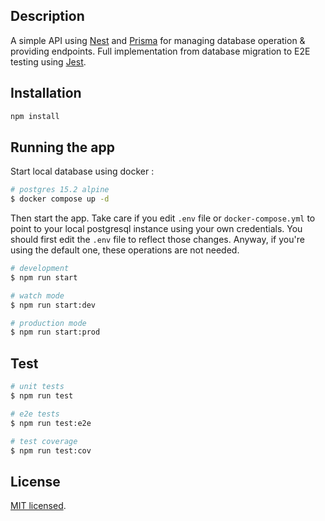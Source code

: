 
## Description

A simple API using [Nest](https://github.com/nestjs/nest) and [Prisma](https://www.prisma.io/) for managing database operation & providing endpoints. Full implementation from database migration to E2E testing using [Jest](https://jestjs.io/).

## Installation

```bash
npm install
```

## Running the app

Start local database using docker :

```bash
# postgres 15.2 alpine
$ docker compose up -d
```

Then start the app. Take care if you edit `.env` file or `docker-compose.yml` to point to your local postgresql instance using your own credentials. You should first edit the `.env` file to reflect those changes. Anyway, if you're using the default one, these operations are not needed.

```bash
# development
$ npm run start

# watch mode
$ npm run start:dev

# production mode
$ npm run start:prod
```

## Test

```bash
# unit tests
$ npm run test

# e2e tests
$ npm run test:e2e

# test coverage
$ npm run test:cov
```

## License

[MIT licensed](LICENSE).
